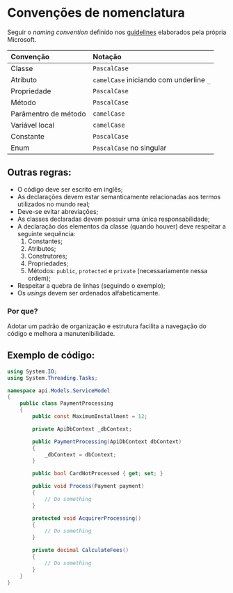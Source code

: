 # Convenções de nomenclatura

Seguir o _naming convention_ definido nos [guidelines](https://docs.microsoft.com/en-us/dotnet/standard/design-guidelines/index) elaborados pela própria Microsoft.

| Convenção             | Notação                                  |
|:----------------------|:-----------------------------------------|
| Classe                | `PascalCase`                             |
| Atributo              | `camelCase` iniciando com underline `_`  |
| Propriedade           | `PascalCase`                              |
| Método                | `PascalCase`                             |
| Parâmentro de método  | `camelCase`                              |
| Variável local        | `camelCase`                              |
| Constante             | `PascalCase`                             |
| Enum                  | `PascalCase` no singular                 |

## Outras regras:

- O código deve ser escrito em inglês;
- As declarações devem estar semanticamente relacionadas aos termos utilizados no mundo real;
- Deve-se evitar abreviações;
- As classes declaradas devem possuir uma única responsabilidade;
- A declaração dos elementos da classe (quando houver) deve respeitar a seguinte sequência:
  1. Constantes;
  2. Atributos;
  3. Construtores;
  4. Propriedades;
  5. Métodos: `public`, `protected` e `private` (necessariamente nessa ordem);
- Respeitar a quebra de linhas (seguindo o exemplo);
- Os _usings_ devem ser ordenados alfabeticamente.

### Por que?

Adotar um padrão de organização e estrutura facilita a navegação do código e melhora a manutenibilidade.

## Exemplo de código:

```C#
using System.IO;
using System.Threading.Tasks;

namespace api.Models.ServiceModel
{
    public class PaymentProcessing
    {
        public const MaximumInstallment = 12;

        private ApiDbContext _dbContext;

        public PaymentProcessing(ApiDbContext dbContext)
        {
            _dbContext = dbContext;
        }

        public bool CardNotProcessed { get; set; }

        public void Process(Payment payment)
        {
            // Do something
        }

        protected void AcquirerProcessing()
        {
            // Do something
        }

        private decimal CalculateFees()
        {
            // Do something
        }
    }
}
```
